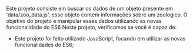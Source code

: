 Este projeto consiste em buscar os dados de um objeto presente em 'data/zoo_data.js', esse objeto contem informações sobre um zoologico. O objetivo do projeto e manipular esses dados utilizando as novas funcionalidade do ES6  Neste projeto, verificamos se você é capaz de:

- Este projeto foi feito utilizndo JavaScript, focando em utilizar as novas funcionalidades do ES6;

